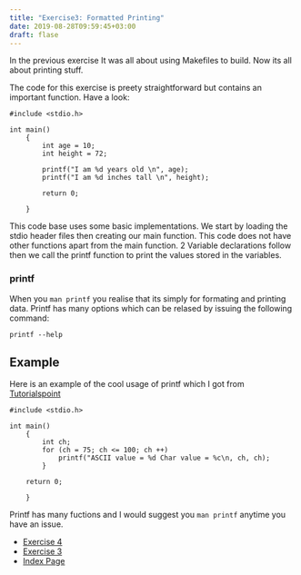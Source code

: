 ```yaml
---
title: "Exercise3: Formatted Printing"
date: 2019-08-28T09:59:45+03:00
draft: flase
---
```

In the previous exercise It was all about using Makefiles to build. Now its
all about printing stuff.

The code for this exercise is preety straightforward but contains an important function. Have a look:

```
#include <stdio.h>

int main()
    {
        int age = 10;
        int height = 72;
        
        printf("I am %d years old \n", age);
        printf("I am %d inches tall \n", height);
            
        return 0;
        
    }

```
This code base uses some basic implementations. We start by loading the stdio header
files then creating our main function. This code does not have other functions apart 
from the main function. 2 Variable declarations follow then we call the printf function
to print the values stored in the variables.

### printf

When you ```man printf``` you realise that its simply for formating and printing data. Printf has
many options which can be relased by issuing the following command:

```
printf --help
```

## Example

Here is an example of the cool usage of printf which I got from [Tutorialspoint](https://www.tutorialspoint.com/c_standard_library/c_function_printf.htm)

```
#include <stdio.h>

int main()
    {
        int ch;
        for (ch = 75; ch <= 100; ch ++)
            printf("ASCII value = %d Char value = %c\n, ch, ch);
        }
        
    return 0;
    
    }

```

Printf has many fuctions and I would suggest you ```man printf``` anytime you have an issue.

* [Exercise 4](https://www.wilfred,githuka.com/post/ex4/)
* [Exercise 3](https://www.wilfred.githuka.com/post/ex3/)
* [Index Page](https://www.wilfred.githuka.com/post/lcthw-index/)
